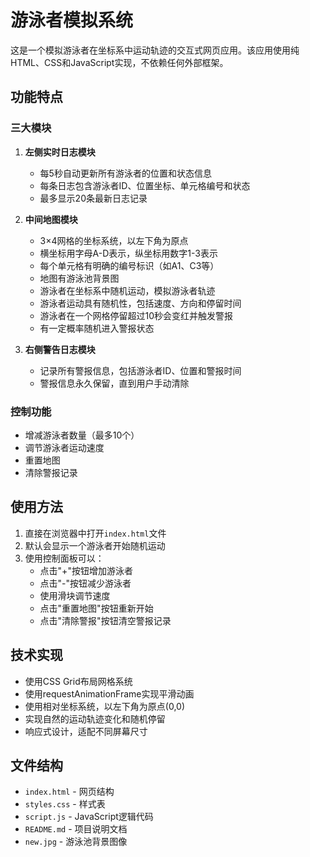 # 游泳者模拟系统

这是一个模拟游泳者在坐标系中运动轨迹的交互式网页应用。该应用使用纯HTML、CSS和JavaScript实现，不依赖任何外部框架。

## 功能特点

### 三大模块

1. **左侧实时日志模块**
   - 每5秒自动更新所有游泳者的位置和状态信息
   - 每条日志包含游泳者ID、位置坐标、单元格编号和状态
   - 最多显示20条最新日志记录

2. **中间地图模块**
   - 3×4网格的坐标系统，以左下角为原点
   - 横坐标用字母A-D表示，纵坐标用数字1-3表示
   - 每个单元格有明确的编号标识（如A1、C3等）
   - 地图有游泳池背景图
   - 游泳者在坐标系中随机运动，模拟游泳者轨迹
   - 游泳者运动具有随机性，包括速度、方向和停留时间
   - 游泳者在一个网格停留超过10秒会变红并触发警报
   - 有一定概率随机进入警报状态

3. **右侧警告日志模块**
   - 记录所有警报信息，包括游泳者ID、位置和警报时间
   - 警报信息永久保留，直到用户手动清除

### 控制功能

- 增减游泳者数量（最多10个）
- 调节游泳者运动速度
- 重置地图
- 清除警报记录

## 使用方法

1. 直接在浏览器中打开`index.html`文件
2. 默认会显示一个游泳者开始随机运动
3. 使用控制面板可以：
   - 点击"+"按钮增加游泳者
   - 点击"-"按钮减少游泳者
   - 使用滑块调节速度
   - 点击"重置地图"按钮重新开始
   - 点击"清除警报"按钮清空警报记录

## 技术实现

- 使用CSS Grid布局网格系统
- 使用requestAnimationFrame实现平滑动画
- 使用相对坐标系统，以左下角为原点(0,0)
- 实现自然的运动轨迹变化和随机停留
- 响应式设计，适配不同屏幕尺寸

## 文件结构

- `index.html` - 网页结构
- `styles.css` - 样式表
- `script.js` - JavaScript逻辑代码
- `README.md` - 项目说明文档
- `new.jpg` - 游泳池背景图像 